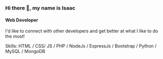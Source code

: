 ### Hi there 👋, my name is Isaac
#### Web Developer

I'd like to connect with other developers and get better at what I like to do the most!

Skills: HTML / CSS/ JS / PHP / NodeJs / ExpressJs / Bootstrap / Python / MySQL / MongoDB






